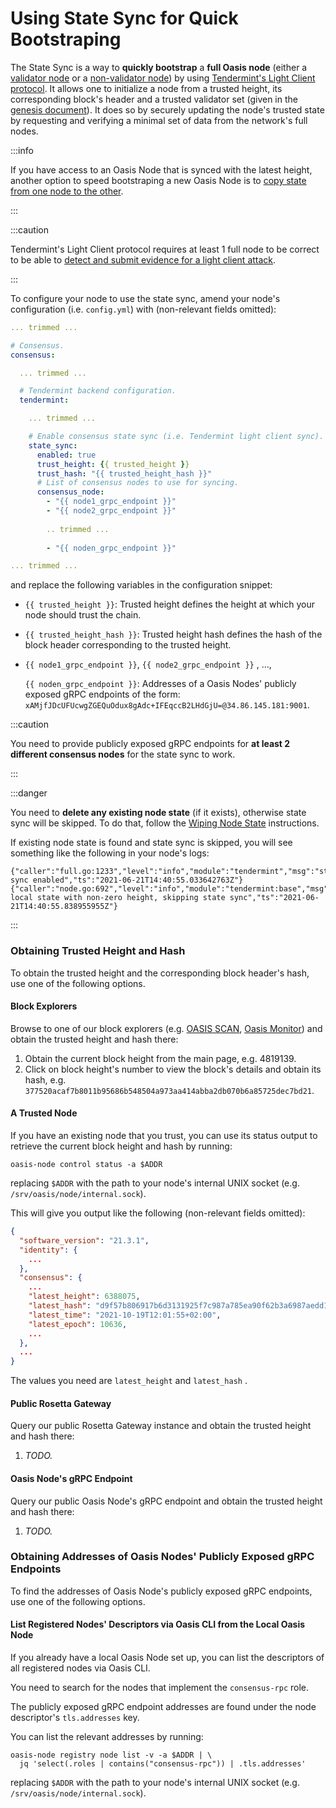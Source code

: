 # Using State Sync for Quick Bootstraping

The State Sync is a way to **quickly bootstrap** a **full Oasis node** (either a [validator node](../set-up-your-node/run-validator.md) or a [non-validator node](../set-up-your-node/run-non-validator.md)) by  using [Tendermint's Light Client protocol](https://docs.tendermint.com/v0.35/tendermint-core/light-client.html). It allows one to initialize a node from a trusted height, its corresponding block's header and a trusted validator set (given in the [genesis document](/general/oasis-network/genesis-doc)). It does so by securely updating the node's trusted state by requesting and verifying a minimal set of data from the network's full nodes.

:::info

If you have access to an Oasis Node that is synced with the latest height, another option to speed bootstraping a new Oasis Node is to [copy state from one node to the other](copy-state-from-one-node-to-the-other.md).

:::

:::caution

Tendermint's Light Client protocol requires at least 1 full node to be correct to be able to [detect and submit evidence for a light client attack](https://docs.tendermint.com/v0.35/tendermint-core/light-client.html#security).

:::

To configure your node to use the state sync, amend your node's configuration (i.e. `config.yml`) with (non-relevant fields omitted):

```yaml
... trimmed ...

# Consensus.
consensus:

  ... trimmed ...

  # Tendermint backend configuration.
  tendermint:

    ... trimmed ...

    # Enable consensus state sync (i.e. Tendermint light client sync).
    state_sync:
      enabled: true
      trust_height: {{ trusted_height }}
      trust_hash: "{{ trusted_height_hash }}"
      # List of consensus nodes to use for syncing.
      consensus_node:
        - "{{ node1_grpc_endpoint }}"
        - "{{ node2_grpc_endpoint }}"
        
        .. trimmed ...
        
        - "{{ noden_grpc_endpoint }}"

... trimmed ...

```

and replace the following variables in the configuration snippet:

* `{{ trusted_height }}`: Trusted height defines the height at which your node should trust the chain.
* `{{ trusted_height_hash }}`: Trusted height hash defines the hash of the block header corresponding to the trusted height.
*   `{{ node1_grpc_endpoint }}`, `{{ node2_grpc_endpoint }}` , ...,

    `{{ noden_grpc_endpoint }}`: Addresses of a Oasis Nodes' publicly exposed gRPC endpoints of the form: `xAMjfJDcUFUcwgZGEQuOdux8gAdc+IFEqccB2LHdGjU=@34.86.145.181:9001`.

:::caution

You need to provide publicly exposed gRPC endpoints for **at least 2 different consensus nodes** for the state sync to work.

:::

:::danger

You need to **delete any existing node state** (if it exists), otherwise state sync will be skipped. To do that, follow the [Wiping Node State](../maintenance/wiping-node-state.md#state-wipe-and-keep-node-identity) instructions.

If existing node state is found and state sync is skipped, you will see something like the following in your node's logs:

```
{"caller":"full.go:1233","level":"info","module":"tendermint","msg":"state sync enabled","ts":"2021-06-21T14:40:55.033642763Z"}
{"caller":"node.go:692","level":"info","module":"tendermint:base","msg":"Found local state with non-zero height, skipping state sync","ts":"2021-06-21T14:40:55.838955955Z"}
```

:::

### Obtaining Trusted Height and Hash

To obtain the trusted height and the corresponding block header's hash, use one of the following options.

#### Block Explorers

Browse to one of our block explorers (e.g. [OASIS SCAN](https://www.oasisscan.com), [Oasis Monitor](https://oasismonitor.com)) and obtain the trusted height and hash there:

1. Obtain the current block height from the main page, e.g. 4819139.
2. Click on block height's number to view the block's details and obtain its hash, e.g. `377520acaf7b8011b95686b548504a973aa414abba2db070b6a85725dec7bd21`.

#### A Trusted Node

If you have an existing node that you trust, you can use its status output to retrieve the current block height and hash by running:

```
oasis-node control status -a $ADDR
```

replacing `$ADDR` with the path to your node's internal UNIX socket (e.g. `/srv/oasis/node/internal.sock`).

This will give you output like the following (non-relevant fields omitted):

```json
{
  "software_version": "21.3.1",
  "identity": {
    ...
  },
  "consensus": {
    ...
    "latest_height": 6388075,
    "latest_hash": "d9f57b806917b6d3131925f7c987a785ea90f62b3a6987aedd1abdc371d84403",
    "latest_time": "2021-10-19T12:01:55+02:00",
    "latest_epoch": 10636,
    ...
  },
  ...
}
```

The values you need are `latest_height` and `latest_hash` .

#### Public Rosetta Gateway

Query our public Rosetta Gateway instance and obtain the trusted height and hash there:

1. _TODO._

#### Oasis Node's gRPC Endpoint

Query our public Oasis Node's gRPC endpoint and obtain the trusted height and hash there:

1. _TODO._

### Obtaining Addresses of Oasis Nodes' Publicly Exposed gRPC Endpoints

To find the addresses of Oasis Node's publicly exposed gRPC endpoints, use one of the following options.

#### List Registered Nodes' Descriptors via Oasis CLI from the Local Oasis Node

If you already have a local Oasis Node set up, you can list the descriptors of all registered nodes via Oasis CLI.

You need to search for the nodes that implement the `consensus-rpc` role.

The publicly exposed gRPC endpoint addresses are found under the node descriptor's `tls.addresses` key.

You can list the relevant addresses by running:

```
oasis-node registry node list -v -a $ADDR | \
  jq 'select(.roles | contains("consensus-rpc")) | .tls.addresses'
```

replacing `$ADDR` with the path to your node's internal UNIX socket (e.g. `/srv/oasis/node/internal.sock`).

